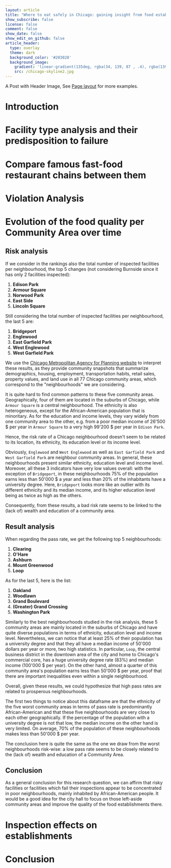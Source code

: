 ```yaml
---
layout: article
title: "Where to eat safely in Chicago: gaining insight from food establishments inspections"
show_subscribe: false
license: false
comment: false
show_date: false
show_edit_on_github: false
article_header:
  type: overlay
  theme: dark
  background_color: '#203028'
  background_image:
    gradient: 'linear-gradient(135deg, rgba(34, 139, 87 , .4), rgba(139, 34, 139, .4))'
    src: /chicago-skyline2.jpg
---
```

<!--more-->


A Post with Header Image, See [Page layout](https://tianqi.name/jekyll-TeXt-theme/samples.html#page-layout) for more examples.

# Introduction



# Facility type analysis and their predisposition to failure



# Compare famous fast-food restaurant chains between them



# Violation Analysis



# Evolution of the food quality per Community Area over time

## Risk analysis

If we consider in the rankings also the total number of inspected facilities per neighbourhood, the top 5 changes (not considering Burnside since it has only 2 facilities inspected):
1. **Edison Park**
2. **Armour Square**
3. **Norwood Park**
4. **East Side**
5. **Lincoln Square**

Still considering the total number of inspected facilities per neighbourhood, the last 5 are:
1. **Bridgeport**
2. **Englewood**
3. **East Garfield Park**
4. **West Englewood**
5. **West Garfield Park**

We use the [Chicago Metropolitan Agency for Planning website](https://www.cmap.illinois.gov/data/community-snapshots) to interpret these results, as they provide community snapshots that summarize demographics, housing, employment, transportation habits, retail sales, property values, and land use in all 77 Chicago community areas, which correspond to the "neighbourhoods" we are considering.

It is quite hard to find common patterns to these five community areas. Geographically, four of them are located in the suburbs of Chicago, while `Armour Square` is a central neighbourhood. The ethnicity is also heterogeneous, except for the African-American population that is minoritary. As for the education and income levels, they vary widely from one community area to the other, e.g. from a poor median income of 26'500 \$ per year in `Armour Square` to a very high 99'200 \$ per year in `Edison Park`.

Hence, the risk rate of a Chicago neighbourhood doesn't seem to be related to its location, its ethnicity, its education level or its income level.

Obviously, `Englewood` and `West Englewood` as well as `East Garfield Park` and `West Garfield Park` are neighbour community areas. In general, these neighbourhoods present similar ethnicity, education level and income level. Moreover, all these 3 indicators have very low values overall: with the exception of `Bridgeport`, in these neighbourhoods $75\%$ of the population earns less than 50'000 \$ a year and less than $20\%$ of the inhabitants have a university degree. Here, `Bridgeport` looks more like an outlier with its different ethnicity and its median income, and its higher education level being as twice as high as the others.

Consequently, from these results, a bad risk rate seems to be linked to the (lack of) wealth and education of a community area.

## Result analysis

When regarding the pass rate, we get the following top 5 neighbourhoods:
1. **Clearing**
2. **O'Hare**
3. **Ashburn**
4. **Mount Greenwood**
5. **Loop**

As for the last 5, here is the list:
1. **Oakland**
2. **Woodlawn**
3. **Grand Boulevard**
4. **(Greater) Grand Crossing**
5. **Washington Park**

Similarly to the best neighbourhoods studied in the risk analysis, these 5 community areas are mainly located in the suburbs of Chicago and have quite diverse populations in terms of ethnicity, education level and income level. Nevertheless, we can notice that at least $25\%$ of their population has a university degree and that they all have a median income of 50'000 dollars per year or more, two high statistics. In particular, `Loop`, the central business district in the downtown area of the city and home to Chicago's commercial core, has a huge university degree rate ($83\%$) and median income (100'000 \$ per year). On the other hand, almost a quarter of this community area's population earns less than 50'000 \$ per year, proof that there are important inequalities even within a single neighbourhood.

Overall, given these results, we could hypothesize that high pass rates are related to prosperous neighbourhoods.

The first two things to notice about this dataframe are that the ethnicity of the five worst community areas in terms of pass rate is predominantly African-American and that these five neighbourhoods are very close to each other geographically. If the percentage of the population with a university degree is not that low, the median income on the other hand is very limited. On average, $70\%$ of the population of these neighbourhoods makes less than 50'000 \$ per year.

The conclusion here is quite the same as the one we draw from the worst neighbourhoods risk-wise: a low pass rate seems to be closely related to the (lack of) wealth and education of a Community Area.

## Conclusion
As a general conclusion for this research question, we can affirm that risky facilities or facilities which fail their inspections appear to be concentrated in poor neighbourhoods, mainly inhabited by African-American people. It would be a good idea for the city hall to focus on those left-aside community areas and improve the quality of the food establishments there.

# Inspection effects on establishments



# Conclusion
